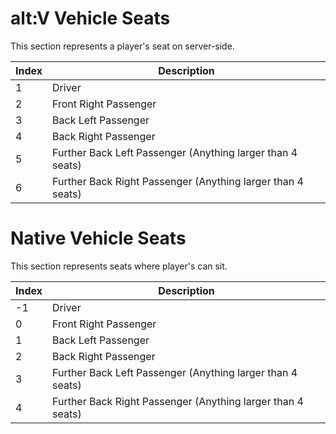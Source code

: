 # alt:V Vehicle Seats

This section represents a player's seat on server-side.

| Index | Description                                                 |
| ----- | ----------------------------------------------------------- |
| 1     | Driver                                                      |
| 2     | Front Right Passenger                                       |
| 3     | Back Left Passenger                                         |
| 4     | Back Right Passenger                                        |
| 5     | Further Back Left Passenger (Anything larger than 4 seats)  |
| 6     | Further Back Right Passenger (Anything larger than 4 seats) |

# Native Vehicle Seats

This section represents seats where player's can sit.

| Index | Description                                                 |
| ----- | ----------------------------------------------------------- |
| -1    | Driver                                                      |
| 0     | Front Right Passenger                                       |
| 1     | Back Left Passenger                                         |
| 2     | Back Right Passenger                                        |
| 3     | Further Back Left Passenger (Anything larger than 4 seats)  |
| 4     | Further Back Right Passenger (Anything larger than 4 seats) |
